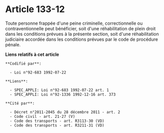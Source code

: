 # Article 133-12

Toute personne frappée d'une peine criminelle, correctionnelle ou contraventionnelle peut bénéficier, soit d'une
réhabilitation de plein droit dans les conditions prévues à la présente section, soit d'une réhabilitation judiciaire
accordée dans les conditions prévues par le code de procédure pénale.

**Liens relatifs à cet article**

	**Codifié par**:

	  - Loi n°92-683 1992-07-22

	**Liens**:

	  - SPEC_APPLI: Loi n°92-683 1992-07-22 art. 1
	  - SPEC_APPLI: Loi n°92-1336 1992-12-16 art. 373

	**Cité par**:

	  - Décret n°2011-2045 du 28 décembre 2011 - art. 2
	  - Code civil - art. 21-27 (V)
	  - Code des transports - art. R3113-30 (VD)
	  - Code des transports - art. R3211-31 (VD)
